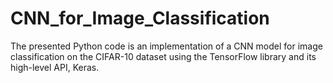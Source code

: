 
# CNN_for_Image_Classification
The presented Python code is an implementation of a CNN model for image classification on the CIFAR-10 dataset using the TensorFlow library and its high-level API, Keras.
